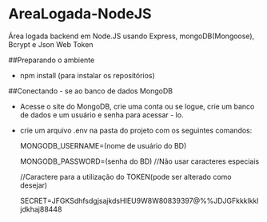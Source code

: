 # AreaLogada-NodeJS
Área logada backend em Node.JS usando Express, mongoDB(Mongoose), Bcrypt e Json Web Token


##Preparando o ambiente

- npm install (para instalar os repositórios)

##Conectando - se ao banco de dados MongoDB
- Acesse o site do MongoDB, crie uma conta ou se logue, crie um banco de dados e um usuário e senha para acessar - lo.
- crie um arquivo .env na pasta do projeto com os seguintes comandos:
  
  MONGODB_USERNAME=(nome de usuário do BD)
  
  MONGODB_PASSWORD=(senha do BD) //Não usar caracteres especiais
  
  //Caractere para a utilização do TOKEN(pode ser alterado como desejar)
  
  SECRET=JFGKSdhfsdgjsajkdsHIEU9W8W80839397@$%$%%JDJGFkkklkkljdkhaj88448
